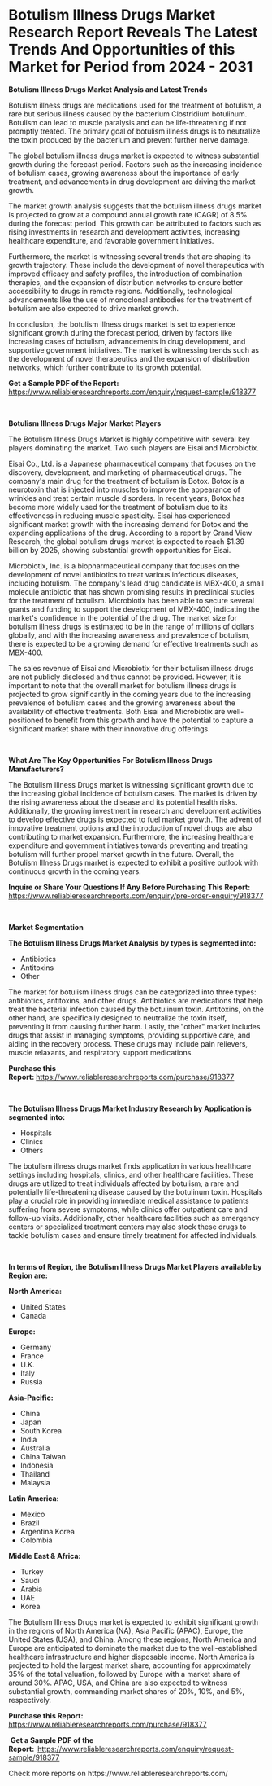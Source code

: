 <p><h1>Botulism Illness Drugs Market Research Report Reveals The Latest Trends And Opportunities of this Market for Period from 2024 - 2031</h1></p><p><strong>Botulism Illness Drugs Market Analysis and Latest Trends</strong></p>
<p><p>Botulism illness drugs are medications used for the treatment of botulism, a rare but serious illness caused by the bacterium Clostridium botulinum. Botulism can lead to muscle paralysis and can be life-threatening if not promptly treated. The primary goal of botulism illness drugs is to neutralize the toxin produced by the bacterium and prevent further nerve damage.</p><p>The global botulism illness drugs market is expected to witness substantial growth during the forecast period. Factors such as the increasing incidence of botulism cases, growing awareness about the importance of early treatment, and advancements in drug development are driving the market growth.</p><p>The market growth analysis suggests that the botulism illness drugs market is projected to grow at a compound annual growth rate (CAGR) of 8.5% during the forecast period. This growth can be attributed to factors such as rising investments in research and development activities, increasing healthcare expenditure, and favorable government initiatives.</p><p>Furthermore, the market is witnessing several trends that are shaping its growth trajectory. These include the development of novel therapeutics with improved efficacy and safety profiles, the introduction of combination therapies, and the expansion of distribution networks to ensure better accessibility to drugs in remote regions. Additionally, technological advancements like the use of monoclonal antibodies for the treatment of botulism are also expected to drive market growth.</p><p>In conclusion, the botulism illness drugs market is set to experience significant growth during the forecast period, driven by factors like increasing cases of botulism, advancements in drug development, and supportive government initiatives. The market is witnessing trends such as the development of novel therapeutics and the expansion of distribution networks, which further contribute to its growth potential.</p></p>
<p><strong>Get a Sample PDF of the Report:&nbsp;</strong> <a href="https://www.reliableresearchreports.com/enquiry/request-sample/918377">https://www.reliableresearchreports.com/enquiry/request-sample/918377</a></p>
<p>&nbsp;</p>
<p><strong>Botulism Illness Drugs Major Market Players</strong></p>
<p><p>The Botulism Illness Drugs Market is highly competitive with several key players dominating the market. Two such players are Eisai and Microbiotix. </p><p>Eisai Co., Ltd. is a Japanese pharmaceutical company that focuses on the discovery, development, and marketing of pharmaceutical drugs. The company's main drug for the treatment of botulism is Botox. Botox is a neurotoxin that is injected into muscles to improve the appearance of wrinkles and treat certain muscle disorders. In recent years, Botox has become more widely used for the treatment of botulism due to its effectiveness in reducing muscle spasticity. Eisai has experienced significant market growth with the increasing demand for Botox and the expanding applications of the drug. According to a report by Grand View Research, the global botulism drugs market is expected to reach $1.39 billion by 2025, showing substantial growth opportunities for Eisai.</p><p>Microbiotix, Inc. is a biopharmaceutical company that focuses on the development of novel antibiotics to treat various infectious diseases, including botulism. The company's lead drug candidate is MBX-400, a small molecule antibiotic that has shown promising results in preclinical studies for the treatment of botulism. Microbiotix has been able to secure several grants and funding to support the development of MBX-400, indicating the market's confidence in the potential of the drug. The market size for botulism illness drugs is estimated to be in the range of millions of dollars globally, and with the increasing awareness and prevalence of botulism, there is expected to be a growing demand for effective treatments such as MBX-400.</p><p>The sales revenue of Eisai and Microbiotix for their botulism illness drugs are not publicly disclosed and thus cannot be provided. However, it is important to note that the overall market for botulism illness drugs is projected to grow significantly in the coming years due to the increasing prevalence of botulism cases and the growing awareness about the availability of effective treatments. Both Eisai and Microbiotix are well-positioned to benefit from this growth and have the potential to capture a significant market share with their innovative drug offerings.</p></p>
<p>&nbsp;</p>
<p><strong>What Are The Key Opportunities For Botulism Illness Drugs Manufacturers?</strong></p>
<p><p>The Botulism Illness Drugs market is witnessing significant growth due to the increasing global incidence of botulism cases. The market is driven by the rising awareness about the disease and its potential health risks. Additionally, the growing investment in research and development activities to develop effective drugs is expected to fuel market growth. The advent of innovative treatment options and the introduction of novel drugs are also contributing to market expansion. Furthermore, the increasing healthcare expenditure and government initiatives towards preventing and treating botulism will further propel market growth in the future. Overall, the Botulism Illness Drugs market is expected to exhibit a positive outlook with continuous growth in the coming years.</p></p>
<p><strong>Inquire or Share Your Questions If Any Before Purchasing This Report:</strong> <a href="https://www.reliableresearchreports.com/enquiry/pre-order-enquiry/918377">https://www.reliableresearchreports.com/enquiry/pre-order-enquiry/918377</a></p>
<p>&nbsp;</p>
<p><strong>Market Segmentation</strong></p>
<p><strong>The Botulism Illness Drugs Market Analysis by types is segmented into:</strong></p>
<p><ul><li>Antibiotics</li><li>Antitoxins</li><li>Other</li></ul></p>
<p><p>The market for botulism illness drugs can be categorized into three types: antibiotics, antitoxins, and other drugs. Antibiotics are medications that help treat the bacterial infection caused by the botulinum toxin. Antitoxins, on the other hand, are specifically designed to neutralize the toxin itself, preventing it from causing further harm. Lastly, the "other" market includes drugs that assist in managing symptoms, providing supportive care, and aiding in the recovery process. These drugs may include pain relievers, muscle relaxants, and respiratory support medications.</p></p>
<p><strong>Purchase this Report:&nbsp;</strong><a href="https://www.reliableresearchreports.com/purchase/918377">https://www.reliableresearchreports.com/purchase/918377</a></p>
<p>&nbsp;</p>
<p><strong>The Botulism Illness Drugs Market Industry Research by Application is segmented into:</strong></p>
<p><ul><li>Hospitals</li><li>Clinics</li><li>Others</li></ul></p>
<p><p>The botulism illness drugs market finds application in various healthcare settings including hospitals, clinics, and other healthcare facilities. These drugs are utilized to treat individuals affected by botulism, a rare and potentially life-threatening disease caused by the botulinum toxin. Hospitals play a crucial role in providing immediate medical assistance to patients suffering from severe symptoms, while clinics offer outpatient care and follow-up visits. Additionally, other healthcare facilities such as emergency centers or specialized treatment centers may also stock these drugs to tackle botulism cases and ensure timely treatment for affected individuals.</p></p>
<p>&nbsp;</p>
<p><strong>In terms of Region, the Botulism Illness Drugs Market Players available by Region are:</strong></p>
<p>
    <p> <strong> North America: </strong>
        <ul>
            <li>United States</li>
            <li>Canada</li>
        </ul>
        </p> 
    <p> <strong> Europe: </strong>
        <ul>
            <li>Germany</li>
            <li>France</li>
            <li>U.K.</li>
            <li>Italy</li>
            <li>Russia</li>
        </ul>
        </p> 
    <p> <strong> Asia-Pacific: </strong>
        <ul>
            <li>China</li>
            <li>Japan</li>
            <li>South Korea</li>
            <li>India</li>
            <li>Australia</li>
            <li>China Taiwan</li>
            <li>Indonesia</li>
            <li>Thailand</li>
            <li>Malaysia</li>
        </ul>
        </p> 
    <p> <strong> Latin America: </strong>
        <ul>
            <li>Mexico</li>
            <li>Brazil</li>
            <li>Argentina Korea</li>
            <li>Colombia</li>
        </ul>
        </p> 
    <p> <strong> Middle East & Africa: </strong>
        <ul>
            <li>Turkey</li>
            <li>Saudi</li>
            <li>Arabia</li>
            <li>UAE</li>
            <li>Korea</li>
        </ul>
    </p>
    </p>
<p><p>The Botulism Illness Drugs market is expected to exhibit significant growth in the regions of North America (NA), Asia Pacific (APAC), Europe, the United States (USA), and China. Among these regions, North America and Europe are anticipated to dominate the market due to the well-established healthcare infrastructure and higher disposable income. North America is projected to hold the largest market share, accounting for approximately 35% of the total valuation, followed by Europe with a market share of around 30%. APAC, USA, and China are also expected to witness substantial growth, commanding market shares of 20%, 10%, and 5%, respectively.</p></p>
<p><strong>Purchase this Report: </strong><a href="https://www.reliableresearchreports.com/purchase/918377">https://www.reliableresearchreports.com/purchase/918377</a></p>
<p>&nbsp;<strong>Get a Sample PDF of the Report:&nbsp;&nbsp;</strong><a href="https://www.reliableresearchreports.com/enquiry/request-sample/918377">https://www.reliableresearchreports.com/enquiry/request-sample/918377</a></p>
<p><strong></strong></p>
<p>Check more reports on https://www.reliableresearchreports.com/</p>